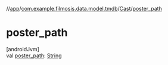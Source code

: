 //[app](../../../index.md)/[com.example.filmosis.data.model.tmdb](../index.md)/[Cast](index.md)/[poster_path](poster_path.md)

# poster_path

[androidJvm]\
val [poster_path](poster_path.md): [String](https://kotlinlang.org/api/latest/jvm/stdlib/kotlin/-string/index.html)
